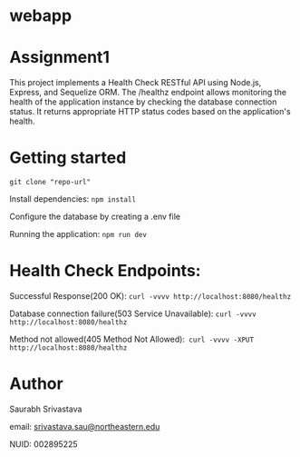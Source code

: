 # webapp
# Assignment1

This project implements a Health Check RESTful API using Node.js, Express, and Sequelize ORM. The /healthz endpoint allows monitoring the health of the application instance by checking the database connection status. It returns appropriate HTTP status codes based on the application's health.

# Getting started

`git clone "repo-url"`

Install dependencies: `npm install`

Configure the database by creating a .env file

Running the application: `npm run dev`

# Health Check Endpoints:

Successful Response(200 OK): `curl -vvvv http://localhost:8080/healthz`

Database connection failure(503 Service Unavailable): `curl -vvvv http://localhost:8080/healthz`

Method not allowed(405 Method Not Allowed):` curl -vvvv -XPUT http://localhost:8080/healthz`

# Author

Saurabh Srivastava

email: srivastava.sau@northeastern.edu

NUID: 002895225
